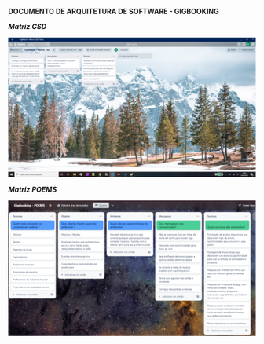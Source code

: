 **DOCUMENTO DE ARQUITETURA DE SOFTWARE - GIGBOOKING**

***Matriz CSD***

![This is an image](assets/matrix_csd.png) 

***Matriz POEMS***

![This is an image](assets/matrix_poems.png)
